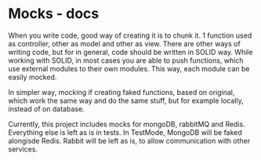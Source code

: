 # Mocks - docs

When you write code, good way of creating it is to chunk it. 1 function used as controller, other as model and other as view. There are other ways of writing code, but for in general, code should be written in SOLID way. While working with SOLID, in most cases you are able to push functions, which use external modules to their own modules. This way, each module can be easily mocked.

In simpler way, mocking if creating faked functions, based on original, which work the same way and do the same stuff, but for example locally, instead of on database.

Currently, this project includes mocks for mongoDB, rabbitMQ and Redis. Everything else is left as is in tests. In TestMode, MongoDB will be faked alongisde Redis. Rabbit will be left as is, to allow communication with other services.
